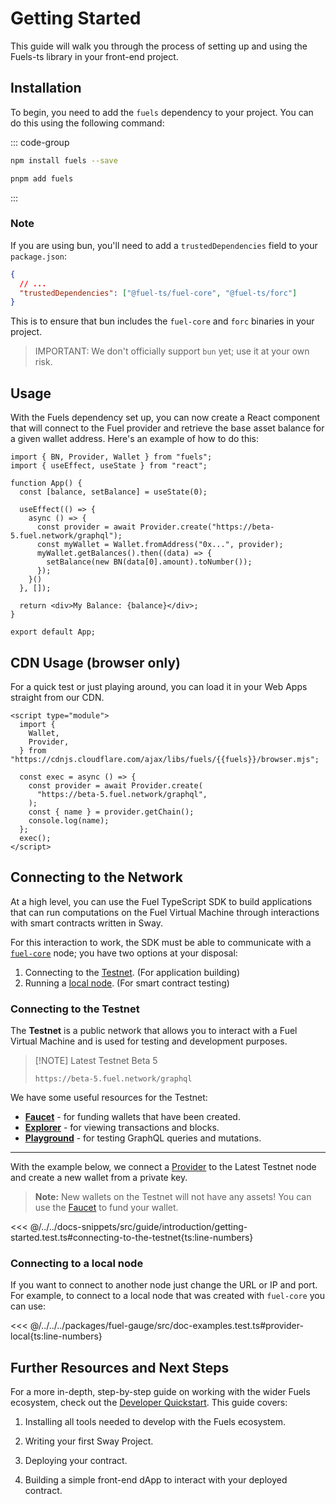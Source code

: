 <script setup>
  import { data } from '../../versions.data'
  const { fuels } = data
</script>

# Getting Started

This guide will walk you through the process of setting up and using the Fuels-ts library in your front-end project.

## Installation

To begin, you need to add the `fuels` dependency to your project. You can do this using the following command:

::: code-group

```sh [npm]
npm install fuels --save
```

```sh [pnpm]
pnpm add fuels
```

:::

### Note

If you are using bun, you'll need to add a `trustedDependencies` field to your `package.json`:

```json
{
  // ...
  "trustedDependencies": ["@fuel-ts/fuel-core", "@fuel-ts/forc"]
}
```

This is to ensure that bun includes the `fuel-core` and `forc` binaries in your project.

> IMPORTANT: We don't officially support `bun` yet; use it at your own risk.

## Usage

With the Fuels dependency set up, you can now create a React component that will connect to the Fuel provider and retrieve the base asset balance for a given wallet address. Here's an example of how to do this:

<!-- TODO: Create properly code snippet on new package: `app/react-app` after https://github.com/FuelLabs/fuels-ts/pull/827 got merged -->

```tsx
import { BN, Provider, Wallet } from "fuels";
import { useEffect, useState } from "react";

function App() {
  const [balance, setBalance] = useState(0);

  useEffect(() => {
    async () => {
      const provider = await Provider.create("https://beta-5.fuel.network/graphql");
      const myWallet = Wallet.fromAddress("0x...", provider);
      myWallet.getBalances().then((data) => {
        setBalance(new BN(data[0].amount).toNumber());
      });
    }()
  }, []);

  return <div>My Balance: {balance}</div>;
}

export default App;
```

## CDN Usage (browser only)

For a quick test or just playing around, you can load it in your Web Apps straight from our CDN.

```html-vue
<script type="module">
  import {
    Wallet,
    Provider,
  } from "https://cdnjs.cloudflare.com/ajax/libs/fuels/{{fuels}}/browser.mjs";

  const exec = async () => {
    const provider = await Provider.create(
      "https://beta-5.fuel.network/graphql",
    );
    const { name } = provider.getChain();
    console.log(name);
  };
  exec();
</script>
```

## Connecting to the Network

At a high level, you can use the Fuel TypeScript SDK to build applications that can run computations on the Fuel Virtual Machine through interactions with smart contracts written in Sway.

For this interaction to work, the SDK must be able to communicate with a [`fuel-core`](https://github.com/FuelLabs/fuel-core) node; you have two options at your disposal:

1. Connecting to the [Testnet](#connecting-to-the-testnet). (For application building)
2. Running a [local node](https://docs.fuel.network/guides/running-a-node/). (For smart contract testing)


### Connecting to the Testnet

The **Testnet** is a public network that allows you to interact with a Fuel Virtual Machine and is used for testing and development purposes.

> [!NOTE] Latest Testnet
> Beta 5
>
> `https://beta-5.fuel.network/graphql`

We have some useful resources for the Testnet:

- [**Faucet**](https://faucet-beta-5.fuel.network/) - for funding wallets that have been created.
- [**Explorer**](https://next-app.fuel.network/) - for viewing transactions and blocks.
- [**Playground**](https://beta-5.fuel.network/playground) - for testing GraphQL queries and mutations.

---

With the example below, we connect a [Provider](../providers/index.md) to the Latest Testnet node and create a new wallet from a private key.

> **Note:** New wallets on the Testnet will not have any assets! You can use the [Faucet](https://faucet-beta-5.fuel.network/) to fund your wallet.

<<< @/../../docs-snippets/src/guide/introduction/getting-started.test.ts#connecting-to-the-testnet{ts:line-numbers}

### Connecting to a local node

If you want to connect to another node just change the URL or IP and port. For example, to connect to a local node that was created with `fuel-core` you can use:

<<< @/../../../packages/fuel-gauge/src/doc-examples.test.ts#provider-local{ts:line-numbers}

## Further Resources and Next Steps

For a more in-depth, step-by-step guide on working with the wider Fuels ecosystem, check out the [Developer Quickstart](https://docs.fuel.network/guides/quickstart/). This guide covers:

1. Installing all tools needed to develop with the Fuels ecosystem.

2. Writing your first Sway Project.

3. Deploying your contract.

4. Building a simple front-end dApp to interact with your deployed contract.
